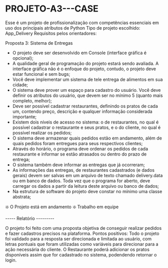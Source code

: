 # PROJETO-A3---CASE
Esse é um projeto de profissionalização com competências essenciais em uso dos principais atributos de Python
Tipo de projeto escolhido: App_Delivery 
Requisitos pelos orientadores:

Proposta 3: Sistema de Entregas
- O projeto deve ser desenvolvido em Console (interface gráfica é opcional);
- A qualidade geral de programação do projeto estará sendo avaliada. A interface
gráfica não é o enfoque do projeto, contudo, o projeto deve estar funcional e sem
bugs;
- Você deve implementar um sistema de tele entrega de alimentos em sua cidade;
- O sistema deve prover um espaço para cadastro do usuário. Você deve definir os
atributos do usuário, que devem ser no mínimo 5 (quanto mais completo, melhor);
- Deve ser possível cadastrar restaurantes, definindo os pratos de cada um, contendo
preço, descrição e qualquer informação considerada importante;
- Existem dois níveis de acesso no sistema: o de restaurantes, no qual é possível
cadastrar o restaurante e seus pratos, e o do cliente, no qual é possível realizar os
pedidos;
- O sistema deve armazenar quais pedidos estão em andamento, além de quais
pedidos foram entregues para seus respectivos clientes;
- Através do horário, o programa deve ordenar os pedidos de cada restaurante e
informar se estão atrasados ou dentro do prazo de entrega;
- O sistema também deve informar as entregas que já ocorreram;
- As informações das entregas, de restaurantes cadastrados (e dados gerais) devem
ser salvas em um arquivo de texto chamado delivery.data ou em banco de dados.
Toda vez que o programa for aberto, deve carregar os dados a partir da leitura deste
arquivo ou banco de dados;
- Na estrutura de software do projeto deve constar no mínimo uma classe abstrata; 

❇️ O Projeto está em andamento
❇️ Trabalho em equipe

----- Relatório ---------

O projeto foi feito com uma proposta objetiva de conseguir realizar pedidos e fazer cadastros precisos na plataforma. 
Pontos positivos: Todo o projeto foi validado para a resposta ser direcionada e limitada ao usuário, com letras pontuais que foram utilizadas como variáveis para direcionar para a ação necessária do cliente.
O Restaurante poderá adicionar os pratos disponíveis assim que for cadastrado no sistema, podendendo retornar o login.
